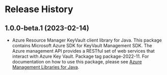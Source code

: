 # Release History

## 1.0.0-beta.1 (2023-02-14)

- Azure Resource Manager KeyVault client library for Java. This package contains Microsoft Azure SDK for KeyVault Management SDK. The Azure management API provides a RESTful set of web services that interact with Azure Key Vault. Package tag package-2022-11. For documentation on how to use this package, please see [Azure Management Libraries for Java](https://aka.ms/azsdk/java/mgmt).
